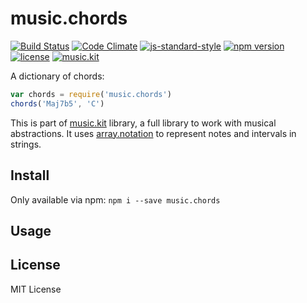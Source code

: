 # music.chords

[![Build Status](https://travis-ci.org/danigb/music.chords.svg?branch=master)](https://travis-ci.org/danigb/music.chords)
[![Code Climate](https://codeclimate.com/github/danigb/music.chords/badges/gpa.svg)](https://codeclimate.com/github/danigb/music.chords)
[![js-standard-style](https://img.shields.io/badge/code%20style-standard-brightgreen.svg?style=flat)](https://github.com/feross/standard)
[![npm version](https://img.shields.io/npm/v/music.chords.svg)](https://www.npmjs.com/package/music.chords)
[![license](https://img.shields.io/npm/l/music.chords.svg)](https://www.npmjs.com/package/music.chords)
[![music.kit](https://img.shields.io/badge/music-kit-yellow.svg)](https://www.npmjs.com/package/music.kit)

A dictionary of chords:

```js
var chords = require('music.chords')
chords('Maj7b5', 'C')
```

This is part of [music.kit](https://github.com/danigb/music.kit) library, a full library to work with musical abstractions. It uses [array.notation](https://github.com/danigb/array-notation) to represent notes and intervals in strings.

## Install

Only available via npm: `npm i --save music.chords`

## Usage


## License

MIT License
